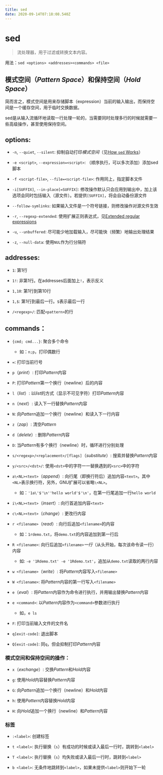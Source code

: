 ```yaml
---
title: sed
date: 2020-09-14T07:18:08.540Z
---
```


# sed

> 流处理器，用于过滤或转换文本内容。

用法：`sed <options> <addresses><commands> <file>`

## 模式空间（*Pattern Space*）和保持空间（*Hold Space*）

简而言之，模式空间是用来存储脚本（expression）当前的输入输出，而保持空间是一个缓存空间，用于临时交换数据。

sed是从输入流循环地读取一行处理一轮的，当需要同时处理多行的时候就需要一些高级操作，甚至使用保持空间。

## options:

- `-n`, `--quiet`, `--silent`: 抑制自动打印*模式空间*（见[How `sed` Works](https://www.gnu.org/software/sed/manual/sed.html#Execution-Cycle)）

- `-e <script>`, `--expression=<script>`: （顺序执行，可以多次添加）添加sed脚本

- `-f <script-file>`, `--file=<script-file>`: 作用同上，指定脚本文件

- `-i[SUFFIX]`, `--in-place[=SUFFIX]`: 修改操作默认只会应用到输出中，加上该选项会同时包括输入（源文件）。若提供`[SUFFIX]`，将会自动备份源文件

- `--follow-symlinks`: 如果输入文件是一个符号链接，则修改操作对源文件生效

- `-r`, `--regexp-extended`: 使用扩展正则表达式，见[Extended regular expressions](https://www.gnu.org/software/sed/manual/sed.html#ERE-syntax)

- `-u`, `--unbuffered`: 尽可能少地加载输入，尽可能快（频繁）地输出处理结果

- `-z`, `--null-data`: 使用`NUL`作为行分隔符

## addresses:

- `1`: 第1行

- `1!`: 非第1行。在addresses后面加上`!`，表示反义

- `1,10`: 第1行到第10行

- `1,$`: 第1行到最后一行。`$`表示最后一行

- `/<regexp>/`: 匹配`<pattern>`的行

## commands：

- `{cmd; cmd...}`: 聚合多个命令

  - 如：`n;p`，打印偶数行

- `=`: 打印当前行号

- `p`（*print*）: 打印*Pattern*内容

- `P`: 打印*Pattern*第一个换行（newline）后的内容

- `l`（*list*）: 以*list*的方式（显示不可见字符）打印*Pattern*内容

- `n`（*next*）: 读入下一行替换*Pattern*内容

- `N`: 向*Pattern*追加一个换行（newline）和读入下一行内容

- `z`（*zap*）: 清空*Pattern*

- `d`（*delete*）: 删除*Pattern*内容

- `D`: 当*Pattern*有多个换行（newline）时，循环进行分别处理

- `s/<regexp>/<replacement>/[flags]`（*substitute*）: 搜索并替换*Pattern*内容

- `y/<src>/<dst>/`: 使用`<dst>`中的字符一一替换遇到的`<src>`中的字符

- `a\<NL><text>`（*append*）: 向行尾（即换行符后）追加内容`<text>`。其中`<NL>`表示换行符，另外，GNU扩展可以省略`\<NL>`。

  - 如：`'1a\'$'\n''hello world'$'\n'`，在第一行尾追加一行`hello world`

- `i\<NL><text>`（*insert*）: 向行首追加内容`<text>`

- `c\<NL><text>`（*change*）: 更改行内容

- `r <filename>`（*read*）: 向行后追加`<filename>`的内容

  - 如：`1rdemo.txt`，将`demo.txt`的内容追加到第一行后

- `R <filename>`: 向行后追加`<filename>`*一行*（从头开始，每次该命令读一行）内容

  - 如: `-e '1Rdemo.txt' -e '1Rdemo.txt'`，追加从`demo.txt`读取的两行内容

- `w <filename>`（*write*）: 将*Pattern*内容写入`<filename>`

- `W <filename>`: 将*Pattern*内容的第一行写入`<filename>`

- `e`（*eval*）: 将*Pattern*内容作为命令进行执行，并用输出替换*Pattern*内容

- `e <command>`: 以*Pattern*内容作为`<command>`参数进行执行

  - 如，`e ls`

- `F`: 打印当前输入文件的文件名

- `q[exit-code]`: 退出脚本

- `Q[exit-code]`: 同`q`，但会抑制打印*Pattern*内容

### 模式空间和保持空间的操作：

- `x`（*exchange*）: 交换*Pattern*和*Hold*内容

- `g`: 使用*Hold*内容替换*Pattern*内容

- `G`: 向*Pattern*追加一个换行（newline）和*Hold*内容

- `h`: 使用*Pattern*内容替换*Hold*内容

- `H`: 向*Hold*追加一个换行（newline）和*Pattern*内容

### 标签

- `:<label>`: 创建标签

- `t <label>`: 执行替换（`s`）有成功的时候或读入最后一行时，跳转到`<label>`

- `T <label>`: 执行替换（`s`）均失败或读入最后一行时，跳转到`<label>`

- `b <label>`: 无条件地跳转到`<label>`，如果未提供`<label>`则开始下一轮
